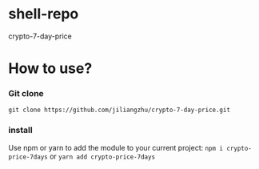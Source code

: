 # shell-repo

crypto-7-day-price

# How to use?

### Git clone

`git clone https://github.com/jiliangzhu/crypto-7-day-price.git`

### install

Use npm or yarn to add the module to your current project:
`npm i crypto-price-7days`
or
`yarn add crypto-price-7days`
